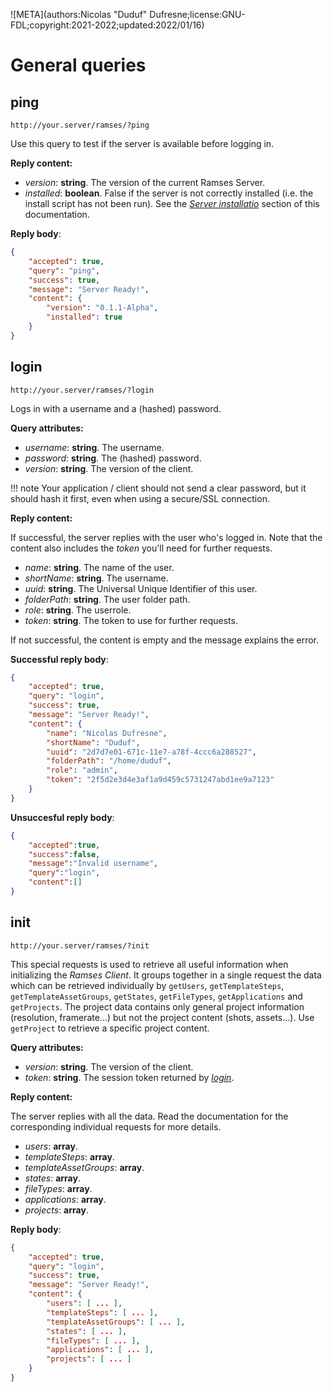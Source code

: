 ![META](authors:Nicolas "Duduf" Dufresne;license:GNU-FDL;copyright:2021-2022;updated:2022/01/16)

# General queries

## ping

`http://your.server/ramses/?ping`

Use this query to test if the server is available before logging in.

**Reply content:**

- *version*: **string**. The version of the current Ramses Server.
- *installed*: **boolean**. False if the server is not correctly installed (i.e. the install script has not been run). See the [*Server installatio*](../../components/server/install.md) section of this documentation.

**Reply body**:

```json
{
    "accepted": true,
    "query": "ping",
    "success": true,
    "message": "Server Ready!",
    "content": {
        "version": "0.1.1-Alpha",
        "installed": true
    }
}
```

## login

`http://your.server/ramses/?login`

Logs in with a username and a (hashed) password.

**Query attributes:**

- *username*: **string**. The username.
- *password*: **string**. The (hashed) password.
- *version*: **string**. The version of the client.

!!! note
    Your application / client should not send a clear password, but it should hash it first, even when using a secure/SSL connection.

**Reply content:**

If successful, the server replies with the user who's logged in. Note that the content also includes the *token* you'll need for further requests.

- *name*: **string**. The name of the user.
- *shortName*: **string**. The username.
- *uuid*: **string**. The Universal Unique Identifier of this user.
- *folderPath*: **string**. The user folder path.
- *role*: **string**. The userrole.
- *token*: **string**. The token to use for further requests.

If not successful, the content is empty and the message explains the error.

**Successful reply body**:

```json
{
    "accepted": true,
    "query": "login",
    "success": true,
    "message": "Server Ready!",
    "content": {
        "name": "Nicolas Dufresne",
        "shortName": "Duduf",
        "uuid": "2d7d7e01-671c-11e7-a78f-4ccc6a288527",
        "folderPath": "/home/duduf",
        "role": "admin",
        "token": "2f5d2e3d4e3af1a9d459c5731247abd1ee9a7123"
    }
}
```

**Unsuccesful reply body**:

```json
{
    "accepted":true,
    "success":false,
    "message":"Invalid username",
    "query":"login",
    "content":[]
}
```

## init

`http://your.server/ramses/?init`

This special requests is used to retrieve all useful information when initializing the *Ramses Client*. It groups together in a single request the data which can be retrieved individually by `getUsers`, `getTemplateSteps`, `getTemplateAssetGroups`, `getStates`, `getFileTypes`, `getApplications` and `getProjects`. The project data contains only general project information (resolution, framerate...) but not the project content (shots, assets...). Use `getProject` to retrieve a specific project content.

**Query attributes:**

- *version*: **string**. The version of the client.
- *token*: **string**. The session token returned by [*login*](general.md#login).

**Reply content:**

The server replies with all the data. Read the documentation for the corresponding individual requests for more details.

- *users*: **array**.
- *templateSteps*: **array**.
- *templateAssetGroups*: **array**.
- *states*: **array**.
- *fileTypes*: **array**.
- *applications*: **array**.
- *projects*: **array**.

**Reply body**:

```json
{
    "accepted": true,
    "query": "login",
    "success": true,
    "message": "Server Ready!",
    "content": {
        "users": [ ... ],
        "templateSteps": [ ... ],
        "templateAssetGroups": [ ... ],
        "states": [ ... ],
        "fileTypes": [ ... ],
        "applications": [ ... ],
        "projects": [ ... ]
    }
}
```